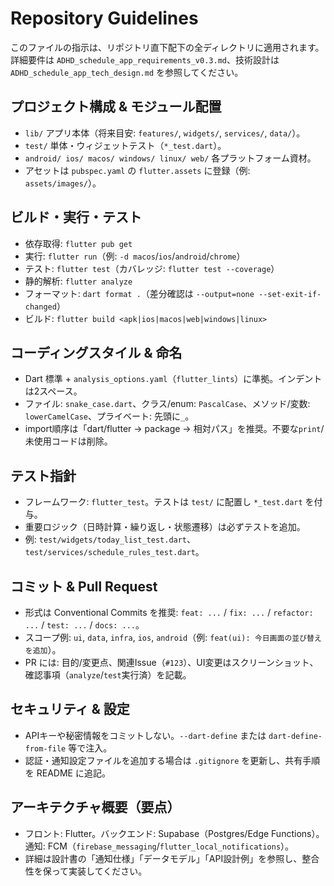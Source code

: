 # Repository Guidelines

このファイルの指示は、リポジトリ直下配下の全ディレクトリに適用されます。詳細要件は `ADHD_schedule_app_requirements_v0.3.md`、技術設計は `ADHD_schedule_app_tech_design.md` を参照してください。

## プロジェクト構成 & モジュール配置
- `lib/` アプリ本体（将来目安: `features/`, `widgets/`, `services/`, `data/`）。
- `test/` 単体・ウィジェットテスト（`*_test.dart`）。
- `android/ ios/ macos/ windows/ linux/ web/` 各プラットフォーム資材。
- アセットは `pubspec.yaml` の `flutter.assets` に登録（例: `assets/images/`）。

## ビルド・実行・テスト
- 依存取得: `flutter pub get`
- 実行: `flutter run`（例: `-d macos`/`ios`/`android`/`chrome`）
- テスト: `flutter test`（カバレッジ: `flutter test --coverage`）
- 静的解析: `flutter analyze`
- フォーマット: `dart format .`（差分確認は `--output=none --set-exit-if-changed`）
- ビルド: `flutter build <apk|ios|macos|web|windows|linux>`

## コーディングスタイル & 命名
- Dart 標準 + `analysis_options.yaml`（`flutter_lints`）に準拠。インデントは2スペース。
- ファイル: `snake_case.dart`、クラス/enum: `PascalCase`、メソッド/変数: `lowerCamelCase`、プライベート: 先頭に`_`。
- import順序は「dart/flutter → package → 相対パス」を推奨。不要な`print`/未使用コードは削除。

## テスト指針
- フレームワーク: `flutter_test`。テストは `test/` に配置し `*_test.dart` を付与。
- 重要ロジック（日時計算・繰り返し・状態遷移）は必ずテストを追加。
- 例: `test/widgets/today_list_test.dart`、`test/services/schedule_rules_test.dart`。

## コミット & Pull Request
- 形式は Conventional Commits を推奨: `feat: ...` / `fix: ...` / `refactor: ...` / `test: ...` / `docs: ...`。
- スコープ例: `ui`, `data`, `infra`, `ios`, `android`（例: `feat(ui): 今日画面の並び替えを追加`）。
- PR には: 目的/変更点、関連Issue（`#123`）、UI変更はスクリーンショット、確認事項（`analyze`/`test`実行済）を記載。

## セキュリティ & 設定
- APIキーや秘密情報をコミットしない。`--dart-define` または `dart-define-from-file` 等で注入。
- 認証・通知設定ファイルを追加する場合は `.gitignore` を更新し、共有手順を README に追記。

## アーキテクチャ概要（要点）
- フロント: Flutter。バックエンド: Supabase（Postgres/Edge Functions）。通知: FCM（`firebase_messaging`/`flutter_local_notifications`）。
- 詳細は設計書の「通知仕様」「データモデル」「API設計例」を参照し、整合性を保って実装してください。

